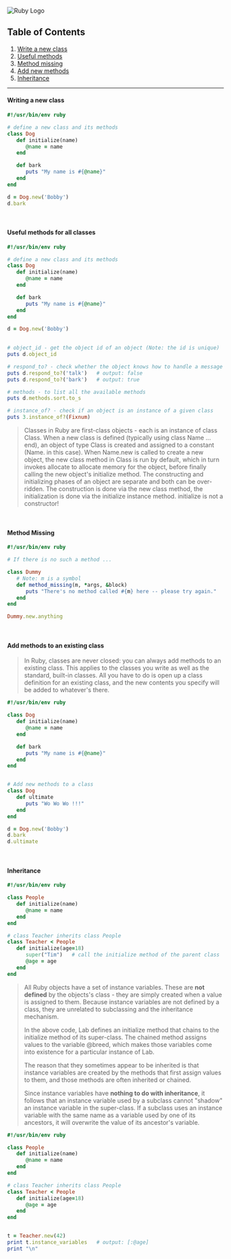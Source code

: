 ![Ruby Logo](https://findicons.com/files/icons/899/ruby_programming/256/ruby.png)

## Table of Contents
1. [Write a new class](https://github.com/ZeroSword-X/programming/tree/master/ruby/classes#writing-a-new-class)
1. [Useful methods](https://github.com/ZeroSword-X/programming/tree/master/ruby/classes#useful-methods-for-all-classes)
1. [Method missing](https://github.com/ZeroSword-X/programming/tree/master/ruby/classes#method-missing)
1. [Add new methods](https://github.com/ZeroSword-X/programming/tree/master/ruby/classes#add-methods-to-an-existing-class)
1. [Inheritance](https://github.com/ZeroSword-X/programming/tree/master/ruby/classes#inheritance)

---

#### Writing a new class

```ruby
#!/usr/bin/env ruby

# define a new class and its methods
class Dog
   def initialize(name)
      @name = name
   end

   def bark
      puts "My name is #{@name}"
   end
end

d = Dog.new('Bobby')
d.bark
```

<br>

#### Useful methods for all classes

```ruby
#!/usr/bin/env ruby

# define a new class and its methods
class Dog
   def initialize(name)
      @name = name
   end

   def bark
      puts "My name is #{@name}"
   end
end

d = Dog.new('Bobby')

 
# object_id - get the object id of an object (Note: the id is unique)
puts d.object_id

# respond_to? - check whether the object knows how to handle a message
puts d.respond_to?('talk')   # output: false
puts d.respond_to?('bark')   # output: true

# methods - to list all the available methods
puts d.methods.sort.to_s

# instance_of? - check if an object is an instance of a given class
puts 3.instance_of?(Fixnum)
```

> Classes in Ruby are first-class objects - each is an instance of class Class. When a new class is defined (typically using class Name ... end), an object of type Class is created and assigned to a constant (Name. in this case). When Name.new is called to create a new object, the new class method in Class is run by default, which in turn invokes allocate to allocate memory for the object, before finally calling the new object's initialize method. The constructing and initializing phases of an object are separate and both can be over-ridden. The construction is done via the new class method, the initialization is done via the initialize instance method. initialize is not a constructor!

<br>

#### Method Missing

```ruby
#!/usr/bin/env ruby

# If there is no such a method ...

class Dummy  
   # Note: m is a symbol
   def method_missing(m, *args, &block)  
      puts "There's no method called #{m} here -- please try again."  
   end  
end  

Dummy.new.anything  
```

<br>

#### Add methods to an existing class

> In Ruby, classes are never closed: you can always add methods to an existing class. This applies to the classes you write as well as the standard, built-in classes. All you have to do is open up a class definition for an existing class, and the new contents you specify will be added to whatever's there.


```ruby
#!/usr/bin/env ruby

class Dog
   def initialize(name)
      @name = name
   end

   def bark
      puts "My name is #{@name}"
   end
end


# Add new methods to a class
class Dog
   def ultimate
      puts "Wo Wo Wo !!!"
   end
end

d = Dog.new('Bobby')
d.bark
d.ultimate
```

<br>

#### Inheritance

```ruby
#!/usr/bin/env ruby

class People
   def initialize(name)
      @name = name
   end
end

# class Teacher inherits class People
class Teacher < People
   def initialize(age=18)
      super("Tim")   # call the initialize method of the parent class
      @age = age
   end
end
```

> All Ruby objects have a set of instance variables. These are **not defined** by the objects's class - they are simply created when a value is assigned to them. Because instance variables are not defined by a class, they are unrelated to subclassing and the inheritance mechanism.
>
> In the above code, Lab defines an initialize method that chains to the initialize method of its super-class. The chained method assigns values to the variable @breed, which makes those variables come into existence for a particular instance of Lab.
>
> The reason that they sometimes appear to be inherited is that instance variables are created by the methods that first assign values to them, and those methods are often inherited or chained.
>
> Since instance variables have **nothing to do with inheritance**, it follows that an instance variable used by a subclass cannot "shadow" an instance variable in the super-class. If a subclass uses an instance variable with the same name as a variable used by one of its ancestors, it will overwrite the value of its ancestor's variable.

```ruby
#!/usr/bin/env ruby

class People
   def initialize(name)
      @name = name
   end
end

# class Teacher inherits class People
class Teacher < People
   def initialize(age=18)
      @age = age
   end
end


t = Teacher.new(42)
print t.instance_variables   # output: [:@age]
print "\n"
```
